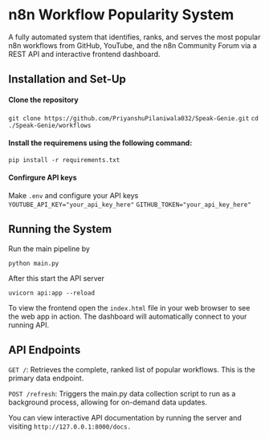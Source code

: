 # n8n Workflow Popularity System

A fully automated system that identifies, ranks, and serves the most popular n8n workflows from GitHub, YouTube, and the n8n Community Forum via a REST API and interactive frontend dashboard.

## Installation and Set-Up

#### Clone the repository 

```git clone https://github.com/PriyanshuPilaniwala032/Speak-Genie.git```
```cd ./Speak-Genie/workflows```


#### Install the requiremens using the following command:

```pip install -r requirements.txt```

#### Confirgure API keys

Make ```.env``` and configure your API keys
```YOUTUBE_API_KEY="your_api_key_here"``` 
```GITHUB_TOKEN="your_api_key_here"``` 

## Running the System

Run the main pipeline by 

```python main.py```

After this start the API server

```uvicorn api:app --reload```

To view the frontend open the ```index.html``` file in your web browser to see the web app in action. The dashboard will automatically connect to your running API.

## API Endpoints

```GET /```: Retrieves the complete, ranked list of popular workflows. This is the primary data endpoint.

```POST /refresh```: Triggers the main.py data collection script to run as a background process, allowing for on-demand data updates.

You can view interactive API documentation by running the server and visiting ```http://127.0.0.1:8000/docs.```
